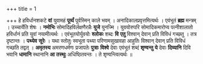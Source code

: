 +++
title = 1

+++
हे हविर्धानशकटे **वां** युवामहं **पूर्व्यं** पूर्वस्मिन् काले भवम् । अनादिकालप्रवृत्तमित्यर्थः । एवंभूतं **ब्रह्म** मन्त्रम् । उच्चार्येति शेषः । **नमोभिः** सोमादिहविर्लक्षणैरन्नैः **युजे** युनज्मि । युवयोरुपरि सोमादिकमारोप्य पत्नीशालातो हविर्धानं प्रति युवां नयामीत्यर्थः । एवंभूतयोर्युवयोः **श्लोकः** शब्दः **वि** **एतु** विश्वान् देवान् प्रति विविधं गच्छतु । तत्र दृष्टान्तः । **पथ्येव** **सूरेः** । यथा स्तोतुः स्वभूता पथ्या परिणामसुखावहा आहुतिः विश्वान् देवान् प्रति विविधं गच्छति तद्वत् । **अमृतस्य** अमरणधर्मणः प्रजापतेः **पुत्राः** **विश्वे** देवाः एवंभूतं शब्दं **शृण्वन्तु** **ये** देवाः **दिव्यानि** दिवि भवानि **धामानि** स्थानानि **आ** **तस्थुः** अधिष्ठितवन्तः । ते शृण्वन्त्वित्यर्थः ॥